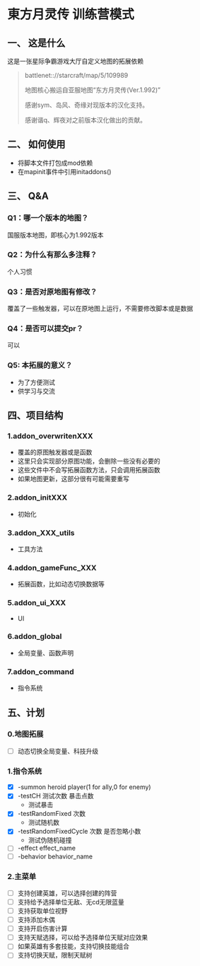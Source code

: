 # 東方月灵传 训练营模式

## 一、 这是什么
这是一张星际争霸游戏大厅自定义地图的拓展依赖

> battlenet:://starcraft/map/5/109989
>
> 地图核心搬运自亚服地图“东方月灵传(Ver.1.992)”
>
> 感谢sym、岛风、奇缘对现版本的汉化支持。
>
> 感谢谐q、辉夜对之前版本汉化做出的贡献。

## 二、 如何使用
- 将脚本文件打包成mod依赖
- 在mapinit事件中引用initaddons()

## 三、 Q&A
### Q1：哪一个版本的地图？

国服版本地图，即核心为1.992版本

### Q2：为什么有那么多注释？

个人习惯

### Q3：是否对原地图有修改？

覆盖了一些触发器，可以在原地图上运行，不需要修改脚本或是数据

### Q4：是否可以提交pr？

可以

### Q5: 本拓展的意义？

- 为了方便测试
- 供学习与交流

## 四、项目结构

### 1.addon_overwritenXXX
- 覆盖的原图触发器或是函数
- 这里只会实现部分原图功能，会删除一些没有必要的
- 这些文件中不会写拓展函数方法，只会调用拓展函数
- 如果地图更新，这部分很有可能需要重写
### 2.addon_initXXX
- 初始化
### 3.addon_XXX_utils
- 工具方法
### 4.addon_gameFunc_XXX
- 拓展函数，比如动态切换数据等
### 5.addon_ui_XXX
- UI
### 6.addon_global
- 全局变量、函数声明
### 7.addon_command
- 指令系统
## 五、计划
### 0.地图拓展
- [ ] 动态切换全局变量、科技升级
### 1.指令系统
- [x] -summon heroid player(1 for ally,0 for enemy)
- [x] -testCH 测试次数 暴击点数
  - 测试暴击
- [x] -testRandomFixed 次数
  - 测试随机数
- [x] -testRandomFixedCycle 次数 是否忽略小数
  - 测试伪随机碰撞
- [ ] -effect effect_name
- [ ] -behavior behavior_name

### 2.主菜单
- [ ] 支持创建英雄，可以选择创建的阵营
- [ ] 支持给予选择单位无敌、无cd无限蓝量
- [ ] 支持获取单位视野
- [ ] 支持添加木偶
- [ ] 支持开启伤害计算
- [ ] 支持天赋选择，可以给予选择单位天赋对应效果
- [ ] 如果英雄有多套技能，支持切换技能组合
- [ ] 支持切换天赋，限制天赋树